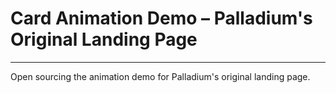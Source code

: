 # Card Animation Demo – Palladium's Original Landing Page

---

Open sourcing the animation demo for Palladium's original landing page.
